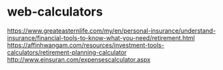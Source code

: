 # web-calculators

https://www.greateasternlife.com/my/en/personal-insurance/understand-insurance/financial-tools-to-know-what-you-need/retirement.html
https://affinhwangam.com/resources/investment-tools-calculators/retirement-planning-calculator
http://www.einsuran.com/expensescalculator.aspx
